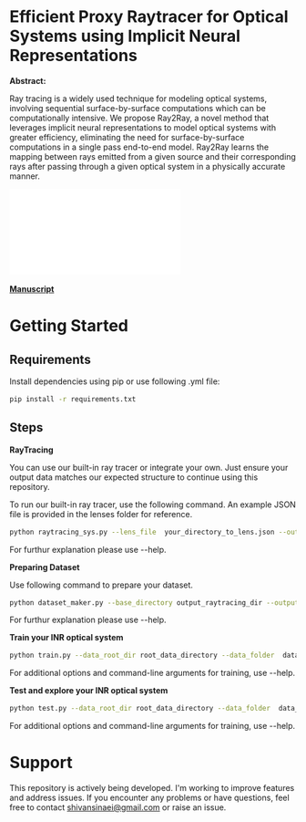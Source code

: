 # Efficient Proxy Raytracer for Optical Systems using Implicit Neural Representations

**Abstract:**

Ray tracing is a widely used technique for modeling optical systems, involving 
sequential surface-by-surface computations which can be computationally 
intensive.
We propose Ray2Ray, a novel method that leverages implicit neural representations to 
model optical systems with greater efficiency, eliminating the need for 
surface-by-surface computations in a single pass end-to-end model.
Ray2Ray learns the mapping between rays emitted from a given source and their 
corresponding rays after passing through a given optical system in a physically 
accurate manner.

![Representative Image](/media/firstimage.pdf)

[**Manuscript**](#)


# Getting Started

## Requirements


Install dependencies using pip or use following .yml file:

```bash
pip install -r requirements.txt
```


## Steps
**RayTracing** 


You can use our built-in ray tracer or integrate your own. Just ensure your output data matches our expected structure to continue using this repository.

To run our built-in ray tracer, use the following command. An example JSON file is provided in the lenses folder for reference.

```bash 
python raytracing_sys.py --lens_file  your_directory_to_lens.json --output_directory  save_rays_directory
```
For furthur explanation please use --help.

**Preparing Dataset** 

Use following command to prepare your dataset. 
```bash 
python dataset_maker.py --base_directory output_raytracing_dir --output_dir  save_train_test_dir
```
For furthur explanation please use --help.

**Train your INR optical system**

```bash 
python train.py --data_root_dir root_data_directory --data_folder  data_for_your_optical_system_dir
```
For additional options and command-line arguments for training, use --help.

**Test and explore your INR optical system**

```bash 
python test.py --data_root_dir root_data_directory --data_folder  data_for_your_optical_system_dir --model_path   INR_opticalsystem_path.pth
```
For additional options and command-line arguments for training, use --help.

# Support
This repository is actively being developed. I'm working to improve features and address issues. If you encounter any problems or have questions, feel free to contact shivansinaei@gmail.com or raise an issue.


